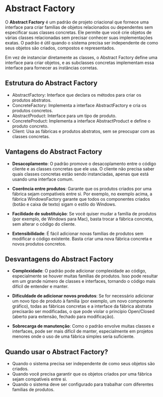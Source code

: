 # Abstract Factory

O **Abstract Factory** é um padrão de projeto criacional que fornece uma interface para criar famílias de objetos 
relacionados ou dependentes sem especificar suas classes concretas. Ele permite que você crie objetos de várias 
classes relacionadas sem precisar conhecer suas implementações exatas. O padrão é útil quando o sistema precisa
ser independente de como seus objetos são criados, compostos e representados.

Em vez de instanciar diretamente as classes, o Abstract Factory define uma interface para criar objetos, 
e as subclasses concretas implementam essa interface para fornecer as instâncias corretas.

## Estrutura do Abstract Factory

 - AbstractFactory: Interface que declara os métodos para criar os produtos abstratos.
 - ConcreteFactory: Implementa a interface AbstractFactory e cria os produtos concretos.
 - AbstractProduct: Interface para um tipo de produto.
 - ConcreteProduct: Implementa a interface AbstractProduct e define o produto concreto.
 - Client: Usa as fábricas e produtos abstratos, sem se preocupar com as classes concretas.

## Vantagens do Abstract Factory

 - **Desacoplamento**: O padrão promove o desacoplamento entre o código cliente e as classes concretas que ele usa. 
 O cliente não precisa saber quais classes concretas estão sendo instanciadas, 
 apenas que está usando uma interface comum.

 - **Coerência entre produtos**: Garante que os produtos criados por uma fábrica sejam compatíveis entre si. 
 Por exemplo, no exemplo acima, a fábrica WindowsFactory garante que todos os componentes criados 
 (botão e caixa de texto) sigam o estilo do Windows.

 - **Facilidade de substituição**: Se você quiser mudar a família de produtos (por exemplo, de Windows para Mac), 
 basta trocar a fábrica concreta, sem alterar o código do cliente.

 - **Extensibilidade**: É fácil adicionar novas famílias de produtos sem modificar o código existente. 
 Basta criar uma nova fábrica concreta e novos produtos concretos.

## Desvantagens do Abstract Factory

 - **Complexidade**: O padrão pode adicionar complexidade ao código, especialmente se houver muitas famílias de produtos. 
 Isso pode resultar em um grande número de classes e interfaces, tornando o código mais difícil de entender e manter.

 - **Dificuldade de adicionar novos produtos**: Se for necessário adicionar um novo tipo de produto à família 
 (por exemplo, um novo componente gráfico), todas as fábricas concretas e a interface da fábrica abstrata precisarão 
 ser modificadas, o que pode violar o princípio Open/Closed (aberto para extensão, fechado para modificação).

 - **Sobrecarga de manutenção**: Como o padrão envolve muitas classes e interfaces, 
 pode ser mais difícil de manter, especialmente em projetos menores onde o uso de uma fábrica simples seria suficiente.

## Quando usar o Abstract Factory?

- Quando o sistema precisa ser independente de como seus objetos são criados.
- Quando você precisa garantir que os objetos criados por uma fábrica sejam compatíveis entre si.
- Quando o sistema deve ser configurado para trabalhar com diferentes famílias de produtos.